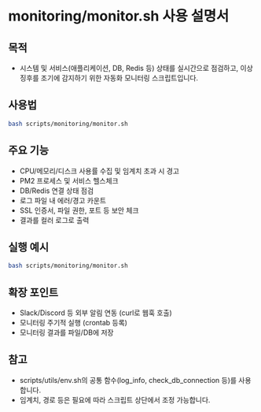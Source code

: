 # monitoring/monitor.sh 사용 설명서

## 목적
- 시스템 및 서비스(애플리케이션, DB, Redis 등) 상태를 실시간으로 점검하고, 이상 징후를 조기에 감지하기 위한 자동화 모니터링 스크립트입니다.

## 사용법
```bash
bash scripts/monitoring/monitor.sh
```

## 주요 기능
- CPU/메모리/디스크 사용률 수집 및 임계치 초과 시 경고
- PM2 프로세스 및 서비스 헬스체크
- DB/Redis 연결 상태 점검
- 로그 파일 내 에러/경고 카운트
- SSL 인증서, 파일 권한, 포트 등 보안 체크
- 결과를 컬러 로그로 출력

## 실행 예시
```bash
bash scripts/monitoring/monitor.sh
```

## 확장 포인트
- Slack/Discord 등 외부 알림 연동 (curl로 웹훅 호출)
- 모니터링 주기적 실행 (crontab 등록)
- 모니터링 결과를 파일/DB에 저장

## 참고
- scripts/utils/env.sh의 공통 함수(log_info, check_db_connection 등)를 사용합니다.
- 임계치, 경로 등은 필요에 따라 스크립트 상단에서 조정 가능합니다.